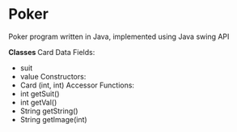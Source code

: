 # Poker
Poker program written in Java, implemented using Java swing API


 <b> Classes </b>
 Card
 Data Fields:
 - suit
 - value
 Constructors:
 - Card (int, int)
 Accessor Functions:
 - int getSuit()
 - int getVal()
 - String getString()
 - String getImage(int)
 
